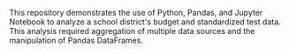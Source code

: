 This repository demonstrates the use of Python, Pandas, and Jupyter Notebook to analyze a school district's budget and standardized test data. This analysis required aggregation of multiple data sources and the manipulation of Pandas DataFrames.
